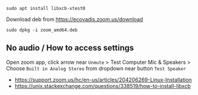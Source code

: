 `sudo apt install libxcb-xtest0`

Download deb from https://ecovadis.zoom.us/download

`sudo dpkg -i zoom_amd64.deb`

## No audio / How to access settings

Open zoom app, click arrow near `Unmute` > Test Computer Mic & Speakers > Choose `Built in Analog Stereo` from dropdown near button `Test Speaker`

- https://support.zoom.us/hc/en-us/articles/204206269-Linux-Installation
- https://unix.stackexchange.com/questions/338519/how-to-install-libxcb
